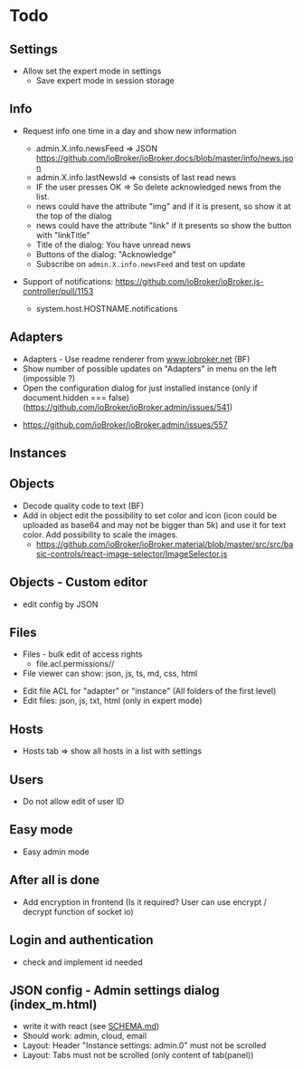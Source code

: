 # Todo

## Settings
- Allow set the expert mode in settings
  - Save expert mode in session storage
  
## Info
- Request info one time in a day and show new information
  - admin.X.info.newsFeed => JSON https://github.com/ioBroker/ioBroker.docs/blob/master/info/news.json
  - admin.X.info.lastNewsId => consists of last read news
  - IF the user presses OK => So delete acknowledged news from the list.
  - news could have the attribute "img" and if it is present, so show it at the top of the dialog
  - news could have the attribute "link" if it presents so show the button with "linkTitle"
  - Title of the dialog: You have unread news
  - Buttons of the dialog: "Acknowledge"
  - Subscribe on `admin.X.info.newsFeed` and test on update

- Support of notifications: https://github.com/ioBroker/ioBroker.js-controller/pull/1153 
  - system.host.HOSTNAME.notifications

## Adapters
- Adapters - Use readme renderer from www.iobroker.net (BF)
- Show number of possible updates on "Adapters" in menu on the left (impossible ?)
- Open the configuration dialog for just installed instance (only if document.hidden === false) (https://github.com/ioBroker/ioBroker.admin/issues/541)
<!-- - Show which version is minimal required by the dependencies' problem (https://github.com/ioBroker/ioBroker.admin/issues/507) -->
  - https://github.com/ioBroker/ioBroker.admin/issues/557
<!-- - sort list of adapters in "Select adapter" -->
<!-- - Show number of adapters in toolbox -->
<!-- - Show number of updated adapters in last month if space is enough  -->
  
## Instances
<!-- - Do not show "Edit config" button for instances with "common.noConfig" flag

- Show icon edit name only by onMouseOver name -->
## Objects
- Decode quality code to text (BF)
- Add in object edit the possibility to set color and icon (icon could be uploaded as base64 and may not be bigger than 5k) and use it for text color. Add possibility to scale the images.
  - https://github.com/ioBroker/ioBroker.material/blob/master/src/src/basic-controls/react-image-selector/ImageSelector.js
  <!-- - add new Tab Common (first tab) -->
    <!-- - edit name -->
    <!-- - edit icon -->
    <!-- - edit color -->
    <!-- - edit common.type (select: number, string, boolean, object, mixed, file, json)  -->
    <!-- - edit role (autocomplete) -->

<!-- - Fix error: open role edit dialog  and close it. -->

## Objects - Custom editor
- edit config by JSON
  
## Files
- Files - bulk edit of access rights
  - file.acl.permissions//
- File viewer can show: json, js, ts, md, css, html
<!-- - Allow switch of background color for images: jpg, png, bmp, svg, ico, jpeg -->
- Edit file ACL for "adapter" or "instance" (All folders of the first level)
- Edit files: json, js, txt, html (only in expert mode)
  
## Hosts  
- Hosts tab => show all hosts in a list with settings

## Users
- Do not allow edit of user ID

## Easy mode
- Easy admin mode

## After all is done
- Add encryption in frontend (Is it required? User can use encrypt / decrypt function of socket io)

## Login and authentication
- check and implement id needed

## JSON config - Admin settings dialog (index_m.html)
- write it with react (see [SCHEMA.md](SCHEMA.md))
- Should work: admin, cloud, email
- Layout: Header "Instance settings: admin.0" must not be scrolled
- Layout: Tabs must not be scrolled (only content of tab(panel))